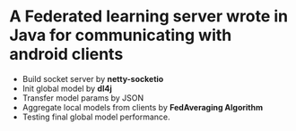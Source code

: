 # A Federated learning server wrote in Java for communicating with android clients
- Build socket server by **netty-socketio**
- Init global model by **dl4j**
- Transfer model params by JSON
- Aggregate local models from clients by **FedAveraging Algorithm**
- Testing final global model performance.
